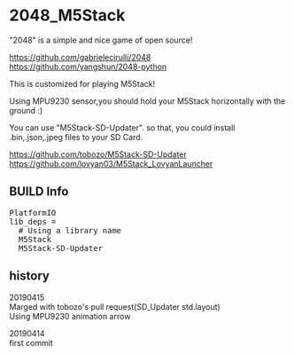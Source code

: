 # 2048_M5Stack
"2048" is a simple and nice game of open source!

https://github.com/gabrielecirulli/2048  
https://github.com/yangshun/2048-python  


This is customized for playing M5Stack!  

Using MPU9230 sensor,you should hold your M5Stack horizontally with the ground :)

You can use "M5Stack-SD-Updater". so that, you could install .bin,.json,.jpeg files to your SD Card.  

https://github.com/tobozo/M5Stack-SD-Updater  
https://github.com/lovyan03/M5Stack_LovyanLauncher  


## BUILD Info  
<pre>
PlatformIO  
lib_deps =  
  # Using a library name  
  M5Stack  
  M5Stack-SD-Updater  
</pre>

## history
20190415  
Marged with tobozo's pull request(SD_Updater std.layout)  
Using MPU9230
animation arrow
          
20190414  
first commit  

